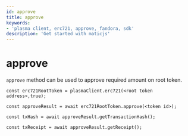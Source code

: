 ```yaml
---
id: approve
title: approve
keywords: 
- 'plasma client, erc721, approve, fandora, sdk'
description: 'Get started with maticjs'
---
```


# approve

`approve` method can be used to approve required amount on root token.

```
const erc721RootToken = plasmaClient.erc721(<root token address>,true);

const approveResult = await erc721RootToken.approve(<token id>);

const txHash = await approveResult.getTransactionHash();

const txReceipt = await approveResult.getReceipt();

```
